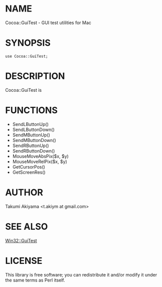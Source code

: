 # NAME

Cocoa::GuiTest - GUI test utilities for Mac

# SYNOPSIS

    use Cocoa::GuiTest;

# DESCRIPTION

Cocoa::GuiTest is

# FUNCTIONS

- SendLButtonUp()
- SendLButtonDown()
- SendMButtonUp()
- SendMButtonDown()
- SendRButtonUp()
- SendRButtonDown()
- MouseMoveAbsPix($x, $y)
- MouseMoveRelPix($x, $y)
- GetCursorPos()
- GetScreenRes()

# AUTHOR

Takumi Akiyama <t.akiym at gmail.com>

# SEE ALSO

[Win32::GuiTest](http://search.cpan.org/perldoc?Win32::GuiTest)

# LICENSE

This library is free software; you can redistribute it and/or modify
it under the same terms as Perl itself.
